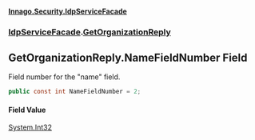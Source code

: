 #### [Innago\.Security\.IdpServiceFacade](../../index.md 'index')
### [IdpServiceFacade](../index.md 'IdpServiceFacade').[GetOrganizationReply](index.md 'IdpServiceFacade\.GetOrganizationReply')

## GetOrganizationReply\.NameFieldNumber Field

Field number for the "name" field\.

```csharp
public const int NameFieldNumber = 2;
```

#### Field Value
[System\.Int32](https://learn.microsoft.com/en-us/dotnet/api/system.int32 'System\.Int32')